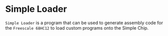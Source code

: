 Simple Loader
========

`Simple Loader` is a program that can be used to generate assembly code for the `Freescale 68HC12` to load custom programs onto the Simple Chip.

